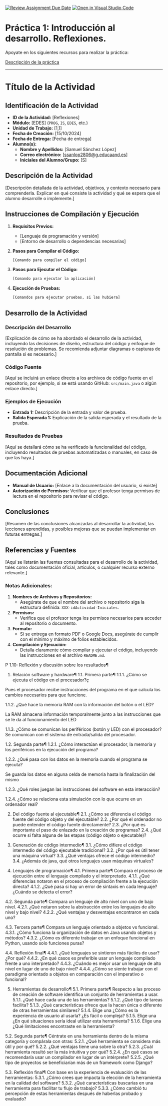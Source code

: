 [![Review Assignment Due Date](https://classroom.github.com/assets/deadline-readme-button-22041afd0340ce965d47ae6ef1cefeee28c7c493a6346c4f15d667ab976d596c.svg)](https://classroom.github.com/a/Z6NE2ogx)
[![Open in Visual Studio Code](https://classroom.github.com/assets/open-in-vscode-2e0aaae1b6195c2367325f4f02e2d04e9abb55f0b24a779b69b11b9e10269abc.svg)](https://classroom.github.com/online_ide?assignment_repo_id=16551446&assignment_repo_type=AssignmentRepo)
# Práctica 1: Introducción al desarrollo. Reflexiones.

Apoyate en los siguientes recursos para realizar la práctica:

[Descripción de la práctica](https://revilofe.github.io/section3/u01/practica/EDES-U1.-Practica010/)


---

# Título de la Actividad

## Identificación de la Actividad
- **ID de la Actividad:** [Reflexiones]
- **Módulo:** [EDES] (`PROG`, `IS`, `EDES`, etc.)
- **Unidad de Trabajo:** [1,1]
- **Fecha de Creación:** [15/10/2024]
- **Fecha de Entrega:** [Fecha de entrega]
- **Alumno(s):** 
  - **Nombre y Apellidos:** [Samuel Sánchez López]
  - **Correo electrónico:** [ssanlop2806@g.educaand.es]
  - **Iniciales del Alumno/Grupo:** [S]

## Descripción de la Actividad
[Descripción detallada de la actividad, objetivos, y contexto necesario para comprenderla. Explicar en qué consiste la actividad y qué se espera que el alumno desarrolle o implemente.]

## Instrucciones de Compilación y Ejecución
1. **Requisitos Previos:**
   - [Lenguaje de programación y versión]
   - [Entorno de desarrollo o dependencias necesarias]

2. **Pasos para Compilar el Código:**
   ```bash
   [Comando para compilar el código]
   ```

3. **Pasos para Ejecutar el Código:**
   ```bash
   [Comando para ejecutar la aplicación]
   ```

4. **Ejecución de Pruebas:**
   ```bash
   [Comandos para ejecutar pruebas, si las hubiera]
   ```

## Desarrollo de la Actividad
### Descripción del Desarrollo
[Explicación de cómo se ha abordado el desarrollo de la actividad, incluyendo las decisiones de diseño, estructura del código y enfoque de resolución de problemas. Se recomienda adjuntar diagramas o capturas de pantalla si es necesario.]

### Código Fuente
[Aquí se incluirá un enlace directo a los archivos de código fuente en el repositorio, por ejemplo, si se está usando GitHub: `src/main.java` o algún enlace directo.]

### Ejemplos de Ejecución
- **Entrada 1:** Descripción de la entrada y valor de prueba.
- **Salida Esperada 1:** Explicación de la salida esperada y el resultado de la prueba.

### Resultados de Pruebas
[Aquí se detallará cómo se ha verificado la funcionalidad del código, incluyendo resultados de pruebas automatizadas o manuales, en caso de que las haya.]

## Documentación Adicional
- **Manual de Usuario:** [Enlace a la documentación del usuario, si existe]
- **Autorización de Permisos:** Verificar que el profesor tenga permisos de lectura en el repositorio para revisar el código.

## Conclusiones
[Resumen de las conclusiones alcanzadas al desarrollar la actividad, las lecciones aprendidas, y posibles mejoras que se puedan implementar en futuras entregas.]

## Referencias y Fuentes
[Aquí se listarán las fuentes consultadas para el desarrollo de la actividad, tales como documentación oficial, artículos, o cualquier recurso externo relevante.]

### Notas Adicionales:
1. **Nombres de Archivos y Repositorios:**
   - Asegúrate de que el nombre del archivo o repositorio siga la estructura definida: `XXX-idActividad-Iniciales`.
2. **Permisos:**
   - Verifica que el profesor tenga los permisos necesarios para acceder al repositorio o documento.
3. **Formato:**
   - Si se entrega en formato PDF o Google Docs, asegúrate de cumplir con el mínimo y máximo de folios establecidos.
4. **Compilación y Ejecución:**
   - Detalla claramente cómo compilar y ejecutar el código, incluyendo las instrucciones en el archivo `README.md`.



P 1.10: Reflexión y discusión sobre los resultados¶
1. Relación software y hardware¶
1.1. Primera parte¶
1.1.1. ¿Cómo se ejecuta el código en el procesador?ç

Pues el procesador recibe instrucciones del programa en el que calcula los cambios necesarios para que funcione.

1.1.2. ¿Qué hace la memoria RAM con la información del botón o el LED?

La RAM almacena información temporalmente junto a las instrucciones que se le da al funcionamiento del LED

1.1.3. ¿Cómo se comunican los periféricos (botón y LED) con el procesador?
Se comunican con el sistema de entrada/salida del procesador.

1.2. Segunda parte¶
1.2.1. ¿Cómo interactúan el procesador, la memoria y los periféricos en la ejecución del programa?



1.2.2. ¿Qué pasa con los datos en la memoria cuando el programa se ejecuta?

Se guarda los datos en alguna celda de memoria hasta la finalización del mismo

1.2.3. ¿Qué roles juegan las instrucciones del software en esta interacción?



1.2.4. ¿Cómo se relaciona esta simulación con lo que ocurre en un ordenador real?

2. Del código fuente al ejecutable¶
2.1. ¿Cómo se diferencia el código fuente del código objeto y del ejecutable?
2.2. ¿Por qué el ordenador no puede entender el código fuente directamente?
2.3. ¿Por qué es importante el paso de enlazado en la creación de programas?
2.4. ¿Qué ocurre si falta alguna de las etapas (código objeto o ejecutable)?

3. Generación de código intermedio¶
3.1. ¿Cómo difiere el código intermedio del código ejecutable tradicional?
3.2. ¿Por qué es útil tener una máquina virtual?
3.3. ¿Qué ventajas ofrece el código intermedio?
3.4. ¿Además de java, qué otros lenguajes usan máquinas virtuales?

4. Lenguajes de programación¶
4.1. Primera parte¶
Compara el proceso de ejecución entre el lenguaje compilado y el interpretado.
4.1.1. ¿Qué diferencias notaron en el proceso de compilación frente a la ejecución directa?
4.1.2. ¿Qué pasa si hay un error de sintaxis en cada lenguaje? ¿Cuándo se detecta el error?

4.2. Segunda parte¶
Compara un lenguaje de alto nivel con uno de bajo nivel.
4.2.1. ¿Qué notaron sobre la abstracción entre los lenguajes de alto nivel y bajo nivel?
4.2.2. ¿Qué ventajas y desventajas encontraron en cada uno?

4.3. Tercera parte¶
Compara un lenguaje orientado a objetos vs funcional.
4.3.1. ¿Cómo funciona la organización de datos en Java usando objetos y métodos?
4.3.2. ¿Cómo es diferente trabajar en un enfoque funcional en Python, usando solo funciones puras?

4.4. Reflexión final¶
4.4.1. ¿Qué lenguajes se sintieron más fáciles de usar? ¿Por qué?
4.4.2. ¿En qué casos es preferible usar un lenguaje compilado frente a uno interpretado?
4.4.3. ¿Cuándo es mejor usar un lenguaje de alto nivel en lugar de uno de bajo nivel?
4.4.4. ¿Cómo se siente trabajar con el paradigma orientado a objetos en comparación con el imperativo o funcional?

5. Herramientas de desarrollo¶
5.1. Primera parte¶
Respecto a las proceso de creación de software identifica un conjunto de herramientas a usar.
5.1.1. ¿Qué hace cada una de las herramientas?
5.1.2. ¿Qué tipo de tareas facilita?
5.1.3. ¿Qué características ofrece que la hacen única o diferente de otras herramientas similares?
5.1.4. Elige una ¿Cómo es la experiencia de usuario al usarla? ¿Es fácil o compleja?
5.1.5. Elige una ¿En qué situaciones sería ideal utilizar esta herramienta?
5.1.6. Elige una ¿Qué limitaciones encontraste en la herramienta?

5.2. Segunda parte¶
Céntrate en una herramienta dentro de la misma categoría y compárala con otras:
5.2.1. ¿Qué herramienta se considera más útil y por qué?
5.2.2. ¿Qué ventajas tiene una sobre la otra?
5.2.3. ¿Cuál herramienta resultó ser la más intuitiva y por qué?
5.2.4. ¿En qué casos se recomendaría usar un compilador en lugar de un intérprete?
5.2.5. ¿Qué tipo de proyectos se beneficiarían más de un framework como Django?

5.3. Reflexión final¶
Con base en la experiencia de evaluación de las herramientas:
5.3.1. ¿Cómo crees que impacta la elección de la herramienta en la calidad del software?
5.3.2. ¿Qué características buscarías en una herramienta para facilitar tu flujo de trabajo?
5.3.3. ¿Cómo cambió tu percepción de estas herramientas después de haberlas probado y evaluado?


